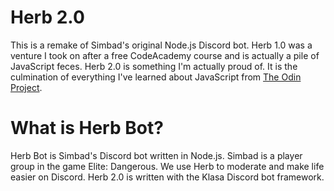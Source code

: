 # Herb 2.0

This is a remake of Simbad's original Node.js Discord bot. Herb 1.0 was a venture I took on after a free CodeAcademy course and is actually a pile of JavaScript feces. Herb 2.0 is something I'm actually proud of. It is the culmination of everything I've learned about JavaScript from [The Odin Project](https://theodinproject.com/). 

# What is Herb Bot?

Herb Bot is Simbad's Discord bot written in Node.js. Simbad is a player group in the game Elite: Dangerous. We use Herb to moderate and make life easier on Discord. Herb 2.0 is written with the Klasa Discord bot framework.